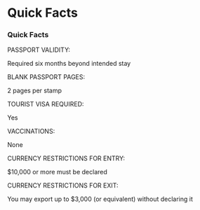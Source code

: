 # Quick Facts

### Quick Facts

PASSPORT VALIDITY:

Required six months beyond intended stay

BLANK PASSPORT PAGES:

2 pages per stamp

TOURIST VISA REQUIRED:

Yes

VACCINATIONS:

None

CURRENCY RESTRICTIONS FOR ENTRY:

$10,000 or more must be declared

CURRENCY RESTRICTIONS FOR EXIT:

You may export up to $3,000 (or equivalent) without declaring it